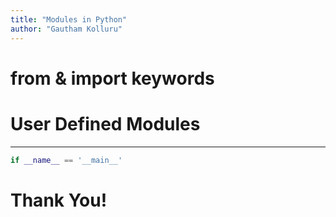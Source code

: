```yaml
---
title: "Modules in Python"
author: "Gautham Kolluru"
---
```


# from & import keywords

# User Defined Modules

---

```python
if __name__ == '__main__'
```

# Thank You!
